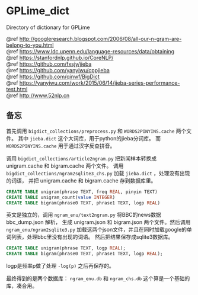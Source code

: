 # GPLime_dict
Directory of dictionary for GPLime

@ref http://googleresearch.blogspot.com/2006/08/all-our-n-gram-are-belong-to-you.html \
@ref https://www.ldc.upenn.edu/language-resources/data/obtaining \
@ref https://stanfordnlp.github.io/CoreNLP/ \
@ref https://github.com/fxsjy/jieba \
@ref https://github.com/yanyiwu/cppjieba \
@ref https://github.com/qinwf/BigDict \
@ref https://yanyiwu.com/work/2015/06/14/jieba-series-performance-test.html \
@ref http://www.52nlp.cn 

## 备忘

首先调用 `bigdict_collections/preprocess.py` 和 `WORDS2PINYINS.cache` 两个文件。
其中 `jieba.dict` 这个大词库，用于python的jieba分词库。
而 `WORDS2PINYINS.cache` 用于通过汉字反查拼音。

调用 `bigdict_collections/article2ngram.py` 把新闻样本转换成 unigram.cache 和 bigram.cache 两个文件。
调用 `bigdict_collections/ngram2sqlite3_chs.py` 加载 `jieba.dict` ，处理没有出现的词语，
并把 unigram.cache 和 bigram.cache 存到数据库里。
```sql
CREATE TABLE unigram(phrase TEXT, freq REAL, pinyin TEXT)
CREATE TABLE unigram_count(value INTEGER)
CREATE TABLE bigram(phrase0 TEXT, phrase1 TEXT, logp REAL)
```


英文是独立的，调用 `ngram_enu/text2ngram.py` 将BBC的news数据 bbc_dump.json 解析，
生成 unigram.json 和 bigram.json 两个文件。然后调用 `ngram_enu/ngram2sqlite3.py` 
加载这两个json文件，并且在同时加载google的单词列表，处理bbc里没有出现的词语。
然后把结果保存成sqlite3数据库。
```sql
CREATE TABLE unigram(phrase TEXT, logp REAL);
CREATE TABLE bigram(phrase0 TEXT, phrase1 TEXT, logp REAL);
```
logp是频率p做了处理 `-log(p)` 之后再保存的。



最终得到的是两个数据库： `ngram_enu.db` 和 `ngram_chs.db`
这个算是一个基础的库，凑合用。



